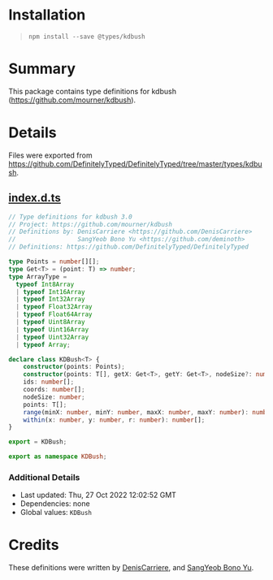 # Installation
> `npm install --save @types/kdbush`

# Summary
This package contains type definitions for kdbush (https://github.com/mourner/kdbush).

# Details
Files were exported from https://github.com/DefinitelyTyped/DefinitelyTyped/tree/master/types/kdbush.
## [index.d.ts](https://github.com/DefinitelyTyped/DefinitelyTyped/tree/master/types/kdbush/index.d.ts)
````ts
// Type definitions for kdbush 3.0
// Project: https://github.com/mourner/kdbush
// Definitions by: DenisCarriere <https://github.com/DenisCarriere>
//                 SangYeob Bono Yu <https://github.com/deminoth>
// Definitions: https://github.com/DefinitelyTyped/DefinitelyTyped

type Points = number[][];
type Get<T> = (point: T) => number;
type ArrayType =
  typeof Int8Array
  | typeof Int16Array
  | typeof Int32Array
  | typeof Float32Array
  | typeof Float64Array
  | typeof Uint8Array
  | typeof Uint16Array
  | typeof Uint32Array
  | typeof Array;

declare class KDBush<T> {
    constructor(points: Points);
    constructor(points: T[], getX: Get<T>, getY: Get<T>, nodeSize?: number, ArrayType?: ArrayType);
    ids: number[];
    coords: number[];
    nodeSize: number;
    points: T[];
    range(minX: number, minY: number, maxX: number, maxY: number): number[];
    within(x: number, y: number, r: number): number[];
}

export = KDBush;

export as namespace KDBush;

````

### Additional Details
 * Last updated: Thu, 27 Oct 2022 12:02:52 GMT
 * Dependencies: none
 * Global values: `KDBush`

# Credits
These definitions were written by [DenisCarriere](https://github.com/DenisCarriere), and [SangYeob Bono Yu](https://github.com/deminoth).

